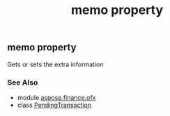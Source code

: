 ﻿---
title: memo property
second_title: Aspose.Finance for Python via .NET API References
description: 
type: docs
weight: 70
url: /python-net/aspose.finance.ofx/pendingtransaction/memo/
is_root: false
---

## memo property


Gets or sets the extra information

### See Also
* module [aspose.finance.ofx](../../)
* class [PendingTransaction](/finance/python-net/aspose.finance.ofx/pendingtransaction)
